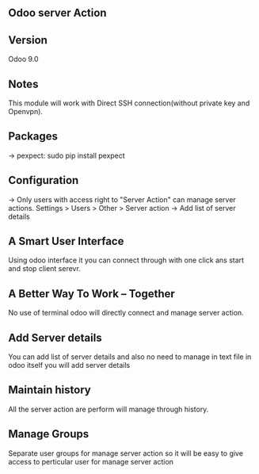 Odoo server Action
------------------

Version
--------
Odoo 9.0

Notes
--------
This module will work with Direct SSH connection(without private key and Openvpn).


Packages
----------
-> pexpect: sudo pip install pexpect

Configuration
--------------
-> Only users with access right to "Server Action" can manage server actions. 
   Settings > Users > Other > Server action
-> Add list of server details 


A Smart User Interface
----------------------

Using odoo interface it you can connect through with one click ans start and stop client serevr.

A Better Way To Work – Together
-------------------------------

No use of terminal odoo will directly connect and manage server action.

Add Server details
--------------------------

You can add list of server details and also no need to manage in text file in odoo itself you will add server details

Maintain history
---------------------------------------------

All the server action are perform will manage through history.


Manage Groups
-------------------------------

Separate user groups for manage server action so it will be easy to give access to perticular user for manage server action


